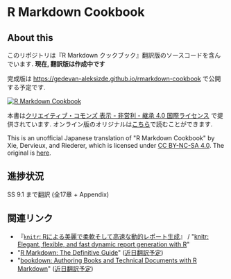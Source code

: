 # R Markdown Cookbook


## About this

このリポジトリは『R Markdown クックブック』翻訳版のソースコードを含んでいます. **現在, 翻訳版は作成中です**

完成版は https://gedevan-aleksizde.github.io/rmarkdown-cookbook で公開する予定です.

[![R Markdown Cookbook](https://bookdown.org/yihui/rmarkdown-cookbook/images/cover.png)](https://www.routledge.com/p/book/9780367563837)

本書は[クリエイティブ・コモンズ 表示 - 非営利 - 継承 4.0 国際ライセンス](https://creativecommons.org/licenses/by-nc-sa/4.0/deed.ja) で提供されています. オンライン版のオリジナルは[こちら](https://bookdown.org/yihui/rmarkdown-cookbook/)で読むことができます.

This is an unofficial Japanese translation of "R Markdown Cookbook" by Xie, Dervieux, and Riederer, which is licensed under [CC BY-NC-SA 4.0](https://creativecommons.org/licenses/by-nc-sa/4.0/). The original is [here](https://bookdown.org/yihui/rmarkdown-cookbook/).

## 進捗状況

SS 9.1 まで翻訳 (全17章 + Appendix)

## 関連リンク

* 『[`knitr`: Rによる美麗で柔軟そして高速な動的レポート生成](https://gedevan-aleksizde.github.io/knitr-doc-ja/index.html)』 / "[knitr: Elegant, flexible, and fast dynamic report generation with R](https://yihui.org/knitr/)"
* "[R Markdown: The Definitive Guide](https://bookdown.org/yihui/rmarkdown/)" ([近日翻訳予定](https://github.com/Gedevan-Aleksizde/rmarkdown-book))
* "[bookdown: Authoring Books and Technical Documents with R Markdown](https://bookdown.org/yihui/bookdown/)" ([近日翻訳予定](https://github.com/Gedevan-Aleksizde/bookdown))
